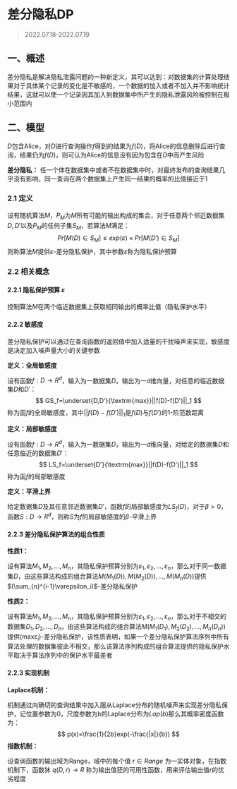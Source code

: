 # 差分隐私DP

> 2022.07.18-2022.07.19

## 一、概述

差分隐私是解决隐私泄露问题的一种新定义，其可以达到：对数据集的计算处理结果对于具体某个记录的变化是不敏感的，一个数据的加入或者不加入并不影响统计结果，这就可以使一个记录因其加入到数据集中所产生的隐私泄露风险被控制在极小范围内

## 二、模型

$D$包含Alice，对$D$进行查询操作$f$得到的结果为$f(D)$，将Alice的信息删除后进行查询，结果仍为$f(D)$，则可认为Alice的信息没有因为包含在$D$中而产生风险

**差分隐私：** 任一个体在数据集中或者不在数据集中时，对最终发布的查询结果几乎没有影响，同一查询在两个数据集上产生同一结果的概率的比值接近于1

### 2.1 定义

设有随机算法$M$，$P_M$为$M$所有可能的输出构成的集合，对于任意两个邻近数据集$D,D'$以及$P_M$的任何子集$S_M$，若算法$M$满足：
$$
Pr[M(D)\in S_M] \le exp(\varepsilon ) \times Pr[M(D')\in S_M]
$$
则称算法$M$提供$\varepsilon$-差分隐私保护，其中参数$\varepsilon$称为隐私保护预算

### 2.2 相关概念

#### 2.2.1 隐私保护预算 $\varepsilon$

控制算法$M$在两个临近数据集上获取相同输出的概率比值（隐私保护水平）

#### 2.2.2 敏感度

差分隐私保护可以通过在查询函数的返回值中加入适量的干扰噪声来实现，敏感度是决定加入噪声量大小的关键参数

**定义：全局敏感度**

设有函数$f:D \rightarrow R^d$，输入为一数据集$D$，输出为一$d$维向量，对任意的临近数据集$D$和$D'$：
$$
GS_f=\underset{D,D'}{\textrm{max}}||f(D)-f(D')||_1
$$
称为函$f$的全局敏感度，其中$||f(D)-f(D')||_1$是$f(D)$与$f(D')$的1-阶范数距离

**定义：局部敏感度**

设有函数$f:D \rightarrow R^d$，输入为一数据集$D$，输出为一$d$维向量，对给定的数据集$D$和任意临近的数据集$D'$：
$$
LS_f=\underset{D'}{\textrm{max}}||f(D)-f(D')||_1
$$
称为函$f$的局部敏感度

**定义：平滑上界**

给定数据集$D$及其任意邻近数据集$D'$，函数$f$的局部敏感度为$LS_f(D)$，对于$\beta > 0$，函数$S:D \rightarrow R^d$，则称$S$为$f$的局部敏感度的$\beta$-平滑上界

#### 2.2.3 差分隐私保护算法的组合性质

**性质1：**

设有算法$M_1,M_2,...,M_n$，其隐私保护预算分别为$\varepsilon_1,\varepsilon_2,...,\varepsilon_n$，那么对于同一数据集$D$，由这些算法构成的组合算法$M(M_1(D)),M(M_2(D)),...,M(M_n(D))$提供$(\sum_{n}^{i-1}\varepsilon_i)$-差分隐私保护

**性质2：** 

设有算法$M_1,M_2,...,M_n$，其隐私保护预算分别为$\varepsilon_1,\varepsilon_2,...,\varepsilon_n$，那么对于不相交的数据集$D_1,D_2,...,D_n$，由这些算法构成的组合算法$M(M_1(D_1),M_2(D_2),...,M_n(D_n))$提供$(\textrm{max} \varepsilon_i)$-差分隐私保护，该性质表明，如果一个差分隐私保护算法序列中所有算法处理的数据集彼此不相交，那么该算法序列构成的组合算法提供的隐私保护水平取决于算法序列中的保护水平最差者

#### 2.2.3 实现机制

**Laplace机制：**

机制通过向确切的查询结果中加入服从Laplace分布的随机噪声来实现差分隐私保护，记位置参数为0，尺度参数为b的Laplace分布为$Lap(b)$那么其概率密度函数为：
$$
p(x)=\frac{1}{2b}exp(-\frac{|x|}{b})
$$
**指数机制：**

设查询函数的输出域为Range，域中的每个值 $r∈Range$ 为一实体对象，在指数机制下，函数狇 $q(D,r)→R$ 称为输出值狉的可用性函数，用来评估输出值$r$的优劣程度